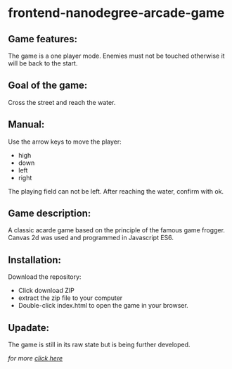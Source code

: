 # **frontend-nanodegree-arcade-game**

## Game features:

The game is a one player mode.
Enemies must not be touched otherwise it will be back to the start.

## Goal of the game:

Cross the street and reach the water.

## Manual:

Use the arrow keys to move the player:
- high 
- down
- left
- right

The playing field can not be left. After reaching the water, confirm with ok.

## Game description:

A classic acarde game based on the principle of the famous game frogger. Canvas 2d was used and programmed in Javascript ES6.

## Installation:

Download the repository:
- Click download ZIP
- extract the zip file to your computer
- Double-click index.html to open the game in your browser.

## Upadate:

The game is still in its raw state but is being further developed.

*for more [click here](http://www.andysportfolio.com)*
